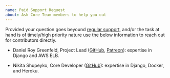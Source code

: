 ```yaml
---
name: Paid Support Request
about: Ask Core Team members to help you out
---
```


Provided your question goes beyound [regular support](https://github.com/pydanny/cookiecutter-django/issues/new?template=question.md), and/or the task at hand is of timely/high priority nature use the below information to reach out for contributors directly.

* Daniel Roy Greenfeld, Project Lead ([GitHub](https://github.com/pydanny), [Patreon](https://www.patreon.com/danielroygreenfeld)): expertise in Django and AWS ELB.

* Nikita Shupeyko, Core Developer ([GitHub](https://github.com/webyneter)): expertise in Django, Docker, and Heroku.
